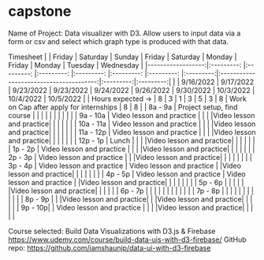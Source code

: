 # capstone

Name of Project: Data visualizer with D3. Allow users to input data via a form or csv and select which graph type is produced with that data.



Timesheet
|                   |   Friday                  |   Saturday                 |   Sunday                |   Friday                |   Saturday              |   Monday                |   Friday  |                  Monday                 |  Tuesday  | Wednesday |
|------------------:|:---------:                |:---------:                 |:---------:              |:---------:              |:---------:              |:---------:              |:---------:|:---------------------------------------:|:---------:|:---------:|
|                   | 9/16/2022                 | 9/17/2022                  | 9/23/2022               | 9/23/2022               | 9/24/2022               | 9/26/2022               | 9/30/2022 |                10/3/2022                | 10/4/2022 | 10/5/2022 |
| Hours expected -> |     8                     |     3                      |     1                   |     3                   |     5                   |     3                   |     8     | Work on Cap after apply for internships |     8     |     8     |
|           8a - 9a | Project setup, find course |                           |                         |                         |                         |                         |           |                                         |           |           |
|          9a - 10a | Video lesson and practice  |                           |                         |                         |Video lesson and practice|                         |           |                                         |           |           |
|         10a - 11a | Video lesson and practice  |                           |                         |                         |Video lesson and practice|                         |           |                                         |           |           |
|         11a - 12p | Video lesson and practice  |                           |                         |                         |Video lesson and practice|                         |           |                                         |           |           |
|          12p - 1p |       Lunch                |                           |                         |                         |Video lesson and practice|                         |           |                                         |           |           |
|           1p - 2p | Video lesson and practice  |                           |                         |                         |Video lesson and practice|                         |           |                                         |           |           |
|           2p - 3p | Video lesson and practice  |                           |                         |Video lesson and practice|                         |                         |           |                                         |           |           |
|           3p - 4p | Video lesson and practice  | Video lesson and practice |                         |Video lesson and practice|                         |                         |           |                                         |           |           |
|           4p - 5p | Video lesson and practice  | Video lesson and practice |                         |Video lesson and practice|                         |                         |           |                                         |           |           |
|           5p - 6p |                            |                           |                         |                         |                         |Video lesson and practice|           |                                         |           |           |
|           6p - 7p |                            |                           |                         |                         |                         |                         |           |                                         |           |           |
|           7p - 8p |                            |                           |                         |                         |                         |                         |           |                                         |           |           |
|           8p - 9p |                            |                           |Video lesson and practice|                         |                         |Video lesson and practice|           |                                         |           |           |
|           9p - 10p|                            | Video lesson and practice |                         |                         |                         |Video lesson and practice|           |                                         |           |           |
      
Course selected: Build Data Visualizations with D3.js & Firebase https://www.udemy.com/course/build-data-uis-with-d3-firebase/
GitHub repo: https://github.com/iamshaunjp/data-ui-with-d3-firebase